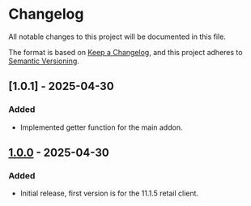 # Changelog

All notable changes to this project will be documented in this file.

The format is based on [Keep a Changelog],
and this project adheres to [Semantic Versioning].

## [1.0.1] - 2025-04-30

### Added

- Implemented getter function for the main addon.


## [1.0.0] - 2025-04-30

### Added

- Initial release, first version is for the 11.1.5 retail client.



<!-- Links -->
[keep a changelog]: https://keepachangelog.com/en/1.1.0/
[semantic versioning]: https://semver.org/spec/v2.0.0.html

<!-- Versions -->
[unreleased]: https://github.com/NintendoLink07/MythicIOGrabber/compare/1.0.0..HEAD
[1.0.0]: https://github.com/NintendoLink07/MythicIOGrabber/releases/tag/1.0.0